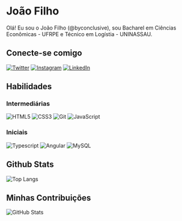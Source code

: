 # João Filho

Olá! Eu sou o João Filho (@byconclusive), sou Bacharel em Ciências Econômicas - UFRPE e Técnico em Logístia - UNINASSAU.

## Conecte-se comigo

[![Twitter](https://img.shields.io/badge/Twitter-000?style=for-the-badge&logo=twitter)](https://twitter.com/byconclusive)
[![Instagram](https://img.shields.io/badge/Instagram-000?style=for-the-badge&logo=instagram)](https://www.instagram.com/byconclusive/)
[![LinkedIn](https://img.shields.io/badge/LinkedIn-000?style=for-the-badge&logo=linkedin&logoColor=0E76A8)](https://www.linkedin.com/in/joaocasfilho/)

## Habilidades

### Intermediárias
![HTML5](https://img.shields.io/badge/HTML5-000?style=for-the-badge&logo=html5)
![CSS3](https://img.shields.io/badge/CSS3-000?style=for-the-badge&logo=css3&logoColor=264CE4)
![Git](https://img.shields.io/badge/Git-000?style=for-the-badge&logo=git)
![JavaScript](https://img.shields.io/badge/JavaScript-000?style=for-the-badge&logo=javascript)

### Iniciais
![Typescript](https://img.shields.io/badge/Typescript-000?style=for-the-badge&logo=typescript)
![Angular](https://img.shields.io/badge/Angular-000?style=for-the-badge&logo=angular)
![MySQL](https://img.shields.io/badge/MySQL-000?style=for-the-badge&logo=mysql)


## Github Stats

![Top Langs](https://github-readme-stats-git-masterrstaa-rickstaa.vercel.app/api/top-langs/?username=byconclusive&layout=compact&bg_color=000&border_color=30A3DC&title_color=E94D5F&text_color=FFF&langs_count=6)

## Minhas Contribuições

![GitHub Stats](https://github-readme-stats.vercel.app/api?username=byconclusive&theme=transparent&bg_color=000&border_color=30A3DC&show_icons=true&icon_color=30A3DC&title_color=E94D5F&text_color=FFF&hide_title=true)
